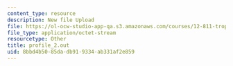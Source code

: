 ```yaml
---
content_type: resource
description: New file Upload
file: https://ol-ocw-studio-app-qa.s3.amazonaws.com/courses/12-811-tropical-meteorology-spring-2011/8bbd4b5085dadb919334ab331af2e859_profile_2.out
file_type: application/octet-stream
resourcetype: Other
title: profile_2.out
uid: 8bbd4b50-85da-db91-9334-ab331af2e859
---
```

